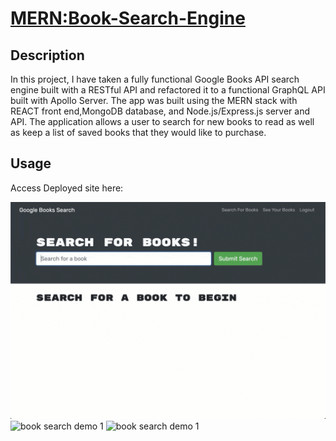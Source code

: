 # <MERN:Book-Search-Engine>

## Description

In this project, I have taken a fully functional Google Books API search engine built with a RESTful API and refactored it to a functional GraphQL API built with Apollo Server. The app was built using the MERN stack with REACT front end,MongoDB database, and Node.js/Express.js server and API.
The application allows a user to search for new books to read as well as keep a list of saved books that they would like to purchase. 


## Usage
Access Deployed site here: 

![book search demo 1](assets/21-mern-homework-demo-01.gif)
![book search demo 1](assets/21-mern-homework-demo-02.gif)
![book search demo 1](assets/21-mern-homework-demo-03.gif)
